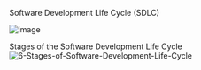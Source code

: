 Software Development Life Cycle (SDLC)

![image](https://github.com/user-attachments/assets/cd97f942-b3a5-4d45-a988-378c069046fb)

Stages of the Software Development Life Cycle
![6-Stages-of-Software-Development-Life-Cycle](https://github.com/user-attachments/assets/0e10d200-7b1d-45ed-8a23-5970952774b2)

